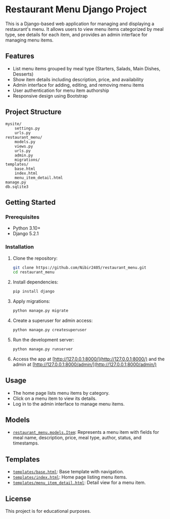 # Restaurant Menu Django Project

This is a Django-based web application for managing and displaying a restaurant's menu. It allows users to view menu items categorized by meal type, see details for each item, and provides an admin interface for managing menu items.

## Features

- List menu items grouped by meal type (Starters, Salads, Main Dishes, Desserts)
- Show item details including description, price, and availability
- Admin interface for adding, editing, and removing menu items
- User authentication for menu item authorship
- Responsive design using Bootstrap

## Project Structure

```
mysite/
    settings.py
    urls.py
restaurant_menu/
    models.py
    views.py
    urls.py
    admin.py
    migrations/
templates/
    base.html
    index.html
    menu_item_detail.html
manage.py
db.sqlite3
```

## Getting Started

### Prerequisites

- Python 3.10+
- Django 5.2.1

### Installation

1. Clone the repository:
    ```sh
    git clone https://github.com/Nibir2405/restaurant_menu.git
    cd restaurant_menu
    ```

2. Install dependencies:
    ```sh
    pip install django
    ```

3. Apply migrations:
    ```sh
    python manage.py migrate
    ```

4. Create a superuser for admin access:
    ```sh
    python manage.py createsuperuser
    ```

5. Run the development server:
    ```sh
    python manage.py runserver
    ```

6. Access the app at [http://127.0.0.1:8000/](http://127.0.0.1:8000/) and the admin at [http://127.0.0.1:8000/admin/](http://127.0.0.1:8000/admin/)

## Usage

- The home page lists menu items by category.
- Click on a menu item to view its details.
- Log in to the admin interface to manage menu items.

## Models

- [`restaurant_menu.models.Item`](restaurant_menu/models.py): Represents a menu item with fields for meal name, description, price, meal type, author, status, and timestamps.

## Templates

- [`templates/base.html`](templates/base.html): Base template with navigation.
- [`templates/index.html`](templates/index.html): Home page listing menu items.
- [`templates/menu_item_detail.html`](templates/menu_item_detail.html): Detail view for a menu item.

## License

This project is for educational purposes.
